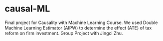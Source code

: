 # causal-ML
Final project for Causality with Machine Learning Course.
We used Double Machine Learning Estimator (AIPW) to determine the effect (ATE) of tax reform on firm investment.
Group Project with Jingci Zhu.
